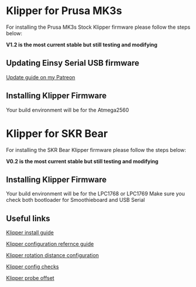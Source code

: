 # Klipper for Prusa MK3s

For installing the Prusa MK3s Stock Klipper firmware please follow the steps below:

__V1.2 is the most current stable but still testing and modifying__


## Updating Einsy Serial USB firmware

[Update guide on my Patreon](https://www.patreon.com/posts/stock-prusa-mk3s-48015680)

## Installing Klipper Firmware

Your build environment will be for the Atmega2560

# Klipper for SKR Bear

For installing the SKR Bear Klipper firmware please follow the steps below:

__V0.2 is the most current stable but still testing and modifying__

## Installing Klipper Firmware

Your build environment will be for the LPC1768 or LPC1769
Make sure you check both bootloader for Smoothieboard and USB Serial

## Useful links

[Klipper install guide](https://www.klipper3d.org/Installation.html)

[Klipper configuration refernce guide](https://github.com/KevinOConnor/klipper/blob/master/docs/Config_Reference.md)

[Klipper rotation distance configuration](https://github.com/KevinOConnor/klipper/blob/master/docs/Rotation_Distance.md)

[Klipper config checks](https://github.com/KevinOConnor/klipper/blob/master/docs/Config_checks.md)

[Klipper probe offset](https://github.com/KevinOConnor/klipper/blob/master/docs/Probe_Calibrate.md)
